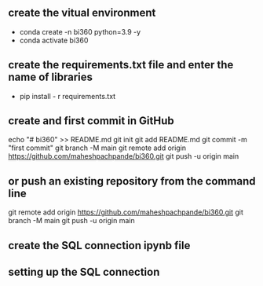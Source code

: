 ## create the vitual environment
- conda create -n bi360 python=3.9 -y
- conda activate bi360

## create the requirements.txt file and enter the name of libraries
- pip install - r requirements.txt

## create and first commit in GitHub
echo "# bi360" >> README.md
git init
git add README.md
git commit -m "first commit"
git branch -M main
git remote add origin https://github.com/maheshpachpande/bi360.git
git push -u origin main

## or push an existing repository from the command line
git remote add origin https://github.com/maheshpachpande/bi360.git
git branch -M main
git push -u origin main

## create the SQL connection ipynb file
## setting up the SQL connection